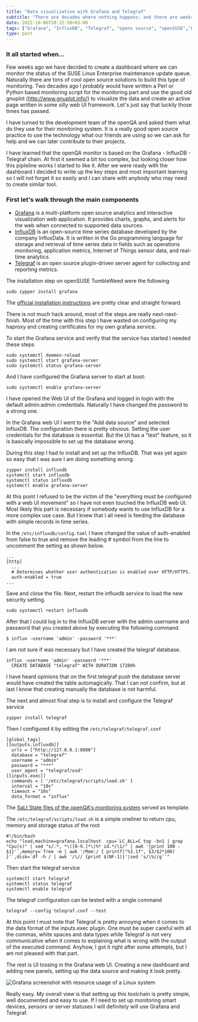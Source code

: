 ```yaml
---
title: "Data visualization with Grafana and Telegraf"
subtitle: "There are decades where nothing happens; and there are weeks where decades happen."
date: 2022-10-06T20:32:50+03:00
tags: ["Grafana", "InfluxDB", "Telegraf", "opens source", "openSUSE","Linux"]
type: post
---
```


### It all started when...

Few weeks ago we have decided to create a dashboard where we can monitor the status of the SUSE Linux Enterprise maintenance update queue. Naturally there are tons of cool open source solutions to build this type of monitoring. Two decades ago I probably would have written a Perl or Python based monitoring script for the monitoring part and use the good old gnuplot (http://www.gnuplot.info/) to visualize the data and create an active page written in some  silly web UI framework. Let's just say that luckily those times has passed.

I have turned to the development team of the openQA and asked them what do they use for their monitoring system. It is a really good open source practice to use the technology what our friends are using so we can ask for help and we can later contribute to their projects.

I have learned that the openQA monitor is based on the Grafana - InfluxDB - Telegraf chain. At first it seemed a bit too complex, but looking closer how this pipleline works I started to like it. After we were ready with the dashboard I decided to write up the key steps and most important learning so I will not forget it so easily and I can share with anybody who may need to create similar tool.



### First let's walk through the main components

- [Grafana](https://github.com/grafana/grafana) is a multi-platform open source analytics and interactive visualization web application. It provides charts, graphs, and alerts for the web when connected to supported data sources.
- [InfluxDB](https://github.com/influxdata/influxd) is an open-source time series database developed by the company InfluxData. It is written in the Go programming language for storage and retrieval of time series data in fields such as operations monitoring, application metrics, Internet of Things sensor data, and real-time analytics.
- [Telegraf](https://github.com/influxdata/telegraf) is an open source plugin-driven server agent for collecting and reporting metrics. 


The installation step on openSUSE TumbleWeed were the following
```
sudo zypper install grafana
```

The [official installation instructions](https://grafana.com/docs/grafana/latest/setup-grafana/installation/rpm) are pretty clear and straight forward.

There is not much hack around, most of the steps are really next-next-finish. Most of the time with this step I have wasted on configuring my haproxy and creating  certificates for my own grafana service.

To start the Grafana service and verify that the service has started I needed these steps

```
sudo systemctl daemon-reload
sudo systemctl start grafana-server
sudo systemctl status grafana-server
```
And I have configured the Grafana server to start at boot:
```
sudo systemctl enable grafana-server
```

I have opened the Web UI of the Grafana and logged in login with the default admin:admin credentials. Naturally I have changed the password to a strong one.

In the Grafana web UI I went to the "Add data source" and selected InfluxDB. The configuration there is pretty obvious. Setting the user credentials for the database is essential. But the UI has a "test" feature, so it is basically impossible to set up the database wrong.

During this step I had to install and set up the InfluxDB. That was yet again so easy that I was sure I am doing something wrong.

```
zypper install influxdb
systemctl start influxdb
systemctl status influxdb
systemctl enable grafana-server
```

At this point I refused to be the victim of the "everything must be configured with a web UI movement" so I have not even touched the InfluxDB web UI. Most likely this part is necessary if somebody wants to use InfluxDB for a more complex use case.  But I knew that I all need is feeding the database with simple records in time series.

In the `/etc/influxdb/config.toml` I have changed the value of auth-enabled from false to true and remove the leading # symbol from the line to uncomment the setting as shown below.

```
...
[http]
  ...
  # Determines whether user authentication is enabled over HTTP/HTTPS.
  auth-enabled = true
...
```
Save and close the file. Next, restart the influxdb service to load the new security setting.

```
sudo systemctl restart influxdb
```


After that I could log in to the InfluxDB server with the admin username and password that you created above by executing the following command.

```
$ influx -username 'admin' -password '***'
```

I am not sure if was necessary but I have created the telegraf database.

```
influx -username 'admin' -password '***'
  CREATE DATABASE "telegraf" WITH DURATION 17280h
```

I have heard opinions that on the first telegraf push the database server would have created the table automagically. That I can not confirm, but at last I know that creating manually the database is not harmful.

The next and almost final step is to install and configure the Telegraf service

```
zypper install telegraf
```

Then I configured it  by editing the `/etc/telegraf/telegraf.conf`

```
[global_tags]
[[outputs.influxdb]]
  urls = ["http://127.0.0.1:8086"]
  database = "telegraf"
  username = "admin"
  password = "***"
  user_agent = "telegraf/osd"
[[inputs.exec]]
  commands = [ '/etc/telegraf/scripts/load.sh' ]
  interval = "10s"
  timeout = "10s"
  data_format = "influx"
```

The [SaLt State files of the openQA's monitoring system](https://github.com/os-autoinst/salt-states-openqa/tree/master/monitorin) served as template.



The `/etc/telegraf/scripts/load.sh` is a simple oneliner to return cpu, memory and storage status of the root

```
#!/bin/bash
echo "load,machine=grafana.localhost  cpu=`LC_ALL=C top -bn1 | grep "Cpu(s)" | sed "s/.*, *\([0-9.]*\)%* id.*/\1/" | awk '{print 100 - $1}'`,memory=`free -m | awk '/Mem:/ { printf("%3.1f", $3/$2*100) }'`,disk=`df -h / | awk '/\// {print $(NF-1)}'|sed 's/\%//g'`"
```

Then start the telegraf service

```
systemctl start telegraf
systemctl status telegraf
systemctl enable telegraf
```

The telegraf configuration can be tested with a single command

`telegraf --config telegraf.conf --test`

At this point I must note that Telegraf is pretty annoying when it comes to the data format of the inputs.exec plugin. One must be super careful with all the commas, white spaces and data types while Telegraf is not very communicative when it comes to explaining what is wrong with the output of the executed command. Anyhow, I got it right after some attempts, but I am not pleased with that part.

The rest is UI tossing in the Grafana web UI. Creating a new dashboard and adding new panels, setting up the data source and making it look pretty.

![Grafana screenshot with resource usage of a Linux system](/Grafana-screenshot.png)

Really easy. My overall view is that setting up this toolchain is pretty simple, well documented and easy to use. If I need to set up monitoring smart devices, sensors or server statuses I will definitely will use Grafana and Telegraf. 

